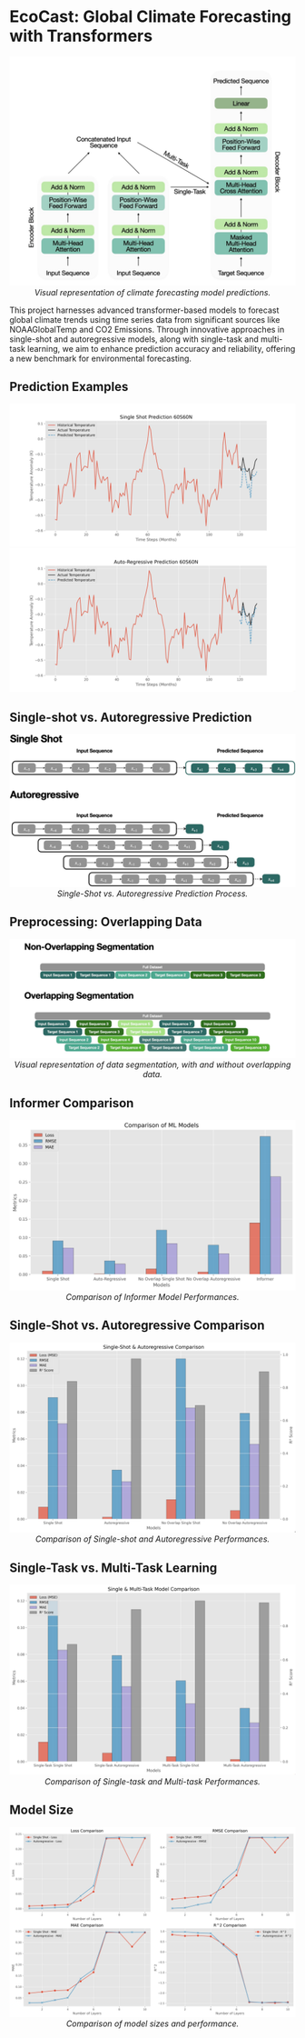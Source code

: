 # EcoCast: Global Climate Forecasting with Transformers

<p align="center">
  <img src="/figs/architecture.jpeg" alt="Climate Forecasting Visualization">
  <br>
  <em>Visual representation of climate forecasting model predictions.</em>
</p>

This project harnesses advanced transformer-based models to forecast global climate trends using time series data from significant sources like NOAAGlobalTemp and CO2 Emissions. Through innovative approaches in single-shot and autoregressive models, along with single-task and multi-task learning, we aim to enhance prediction accuracy and reliability, offering a new benchmark for environmental forecasting.

## Prediction Examples
<p align="center">
  <img src="Single Feature Model/figures/Single Shot Prediction 60S60N.jpg" alt="Single-shot vs. Autoregressive Prediction">
  <br>
  <img src="Single Feature Model/figures/Auto-Regressive Prediction 60S60N.jpg" alt="Single-shot vs. Autoregressive Prediction">
  <br>
</p>



## Single-shot vs. Autoregressive Prediction
<p align="center">
  <img src="/figs/singleshotvautoregressive.jpeg" alt="Single-shot vs. Autoregressive Prediction">
  <br>
  <em>Single-Shot vs. Autoregressive Prediction Process.</em>
</p>

## Preprocessing: Overlapping Data
<p align="center">
  <img src="/figs/segmentation.jpeg" alt="Climate Forecasting Visualization">
  <br>
  <em>Visual representation of data segmentation, with and without overlapping data.</em>
</p>

## Informer Comparison
<p align="center">
  <img src="/Single Feature Model/figures/Informer Comparison.jpg" alt="Climate Forecasting Visualization">
  <br>
  <em>Comparison of Informer Model Performances.</em>
</p>

## Single-Shot vs. Autoregressive Comparison
<p align="center">
  <img src="/Single Feature Model/figures/Single-Shot & Autoregressive Comparison.jpg" alt="Climate Forecasting Visualization">
  <br>
  <em>Comparison of Single-shot and Autoregressive Performances.</em>
</p>

## Single-Task vs. Multi-Task Learning
<p align="center">
  <img src="Multi Feature Model/figures/Single & Multi-Task Model Comparison.jpg" alt="Climate Forecasting Visualization">
  <br>
  <em>Comparison of Single-task and Multi-task Performances.</em>
</p>

## Model Size
<p align="center">
  <img src="Single Feature Model/figures/Model Size Comparison.jpg" alt="Climate Forecasting Visualization">
  <br>
  <em>Comparison of model sizes and performance.</em>
</p>
